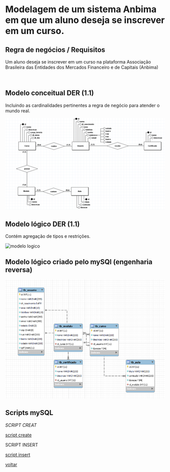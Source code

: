 # Modelagem de um sistema Anbima em que um aluno deseja se inscrever em um curso.

## Regra de negócios / Requisitos

Um aluno deseja se inscrever em um curso na plataforma Associação Brasileira das Entidades dos Mercados Financeiro e de Capitais (Anbima)

​	
## Modelo conceitual DER (1.1)

Incluindo as cardinalidades pertinentes a regra de negócio para atender o mundo real.

![Diagrama ER](<modelo conceitual desafio-1.png>)


## Modelo lógico DER (1.1) 

Contém agregação de tipos e restrições.

![modelo logico](<modelo lógico desafio.png>)

## Modelo lógico criado pelo mySQl (engenharia reversa)

![engenharia reversa](<engenharia reversa - Copia.png>)
 
## Scripts mySQL

*SCRIPT CREAT*

[script create](<desafio create.sql>)

SCRIPT INSERT

[script insert](<desafio insert.sql>)

[voltar](readme.md)